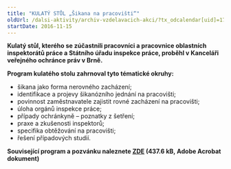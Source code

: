 ```yaml
---
title: "KULATÝ STŮL „Šikana na pracovišti“"
oldUrl: /dalsi-aktivity/archiv-vzdelavacich-akci/?tx_odcalendar[uid]=175&cHash=6ae66a261ed130a23b90e1d2e64e6f12
startDate: 2016-11-15
---
```


<p><b>Kulatý stůl, kterého se zúčastnili pracovníci a pracovnice oblastních inspektorátů práce a Státního úřadu inspekce práce, proběhl v Kanceláři veřejného ochránce práv v Brně.</b></p>
<p><b>Program kulatého stolu zahrnoval tyto tématické okruhy:</b></p>
<p></p><ul><li>šikana jako forma nerovného zacházení;</li><li>identifikace a projevy šikanózního jednání na pracovišti;</li><li>povinnost zaměstnavatele zajistit rovné zacházení na pracovišti;</li><li>úloha orgánů inspekce práce;</li><li>případy ochránkyně – poznatky z šetření;</li><li>praxe a zkušenosti inspektorů;</li><li>specifika obtěžování na pracovišti;</li><li>řešení případových studií.</li></ul><p><b>Související program a pozvánku naleznete <a href="https://www.ochrance.cz/uploads-import/projekt_ESF/ARCHIV_2016/KULATE_STOLY_ARCHIV/11_15_Sikana_na_pracovisti_pozvanka.pdf" target="_blank">ZDE</a> (437.6 kB, Adobe Acrobat dokument)</b></p>
<p></p>
